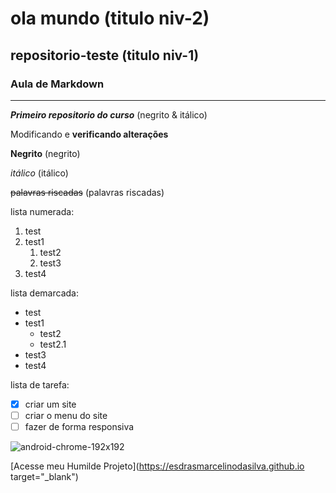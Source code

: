 # ola mundo (titulo niv-2)
 ## repositorio-teste (titulo niv-1)
### Aula de Markdown
***
__*Primeiro repositorio do curso*__ (negrito & itálico)

Modificando e __verificando alterações__

**Negrito** (negrito)

*itálico* (itálico)

~~palavras riscadas~~ (palavras riscadas)

lista numerada:

1. test
1. test1
   1. test2
   1. test3
1. test4

lista demarcada:

* test
* test1
   * test2
   * test2.1
* test3
* test4 

lista de tarefa:


- [x] criar um site
- [ ] criar o menu do site
- [ ] fazer de forma responsiva

![android-chrome-192x192](https://user-images.githubusercontent.com/94310938/141844896-296c4123-a818-42cd-b4d5-a3e985c251d8.png)

[Acesse meu Humilde Projeto](https://esdrasmarcelinodasilva.github.io target="_blank")
